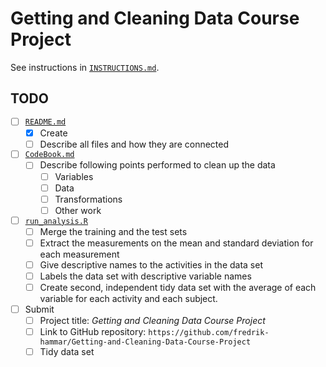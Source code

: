 # Getting and Cleaning Data Course Project

See instructions in [`INSTRUCTIONS.md`](INSTRUCTIONS.md).


## TODO

- [ ] [`README.md`](README.md)
  - [x] Create
  - [ ] Describe all files and how they are connected
- [ ] [`CodeBook.md`](CodeBook.md)
  - [ ] Describe following points performed to clean up the data
    - [ ] Variables
    - [ ] Data
    - [ ] Transformations
    - [ ] Other work
- [ ] [`run_analysis.R`](run_analysis.R)
  - [ ] Merge the training and the test sets
  - [ ] Extract the measurements on the mean and standard deviation for each
        measurement
  - [ ] Give descriptive names to the activities in the data set
  - [ ] Labels the data set with descriptive variable names
  - [ ] Create second, independent tidy data set with the average of each
        variable for each activity and each subject.
- [ ] Submit
  - [ ] Project title: *Getting and Cleaning Data Course Project*
  - [ ] Link to GitHub repository:
        `https://github.com/fredrik-hammar/Getting-and-Cleaning-Data-Course-Project`
  - [ ] Tidy data set
